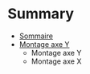 # Summary

* [Sommaire](README.md)
* [Montage axe Y](Montage-axe-Y.md)
   * Montage axe Y
   * Montage axe X

